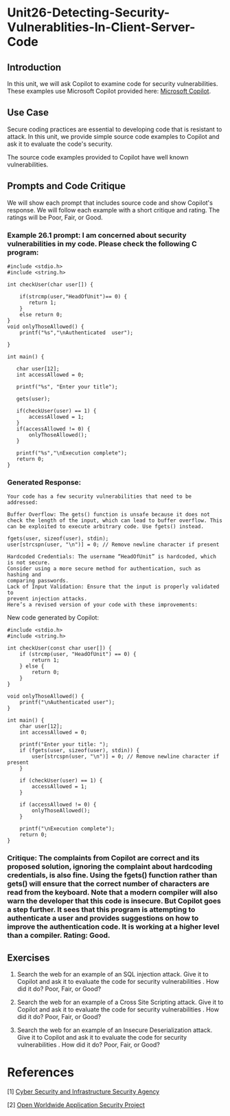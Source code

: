 #  Unit26-Detecting-Security-Vulnerablities-In-Client-Server-Code

## Introduction

In this unit, we will ask Copilot to examine code for security vulnerabilities.
These examples use Microsoft Copilot provided here: [Microsoft Copilot](https://copilot.microsoft.com/).

## Use Case

Secure coding practices are essential to developing code that is resistant to attack.
In this unit, we provide simple source code examples to Copilot and ask it to evaluate the code's security.

The source code examples provided to Copilot have well known vulnerabilities.

## Prompts and Code Critique

We will show each prompt that includes source code and show Copilot's response.  We will follow each example with a short critique and rating. The ratings will be Poor, Fair, or Good.

### Example 26.1 prompt: I am concerned about security vulnerabilities in my code. Please check the following C program:

```
#include <stdio.h>
#include <string.h>

int checkUser(char user[]) {

    if(strcmp(user,"HeadOfUnit")== 0) {
       return 1;
    }
    else return 0;
}
void onlyThoseAllowed() {
    printf("%s","\nAuthenticated  user");

}

int main() {

   char user[12];
   int accessAllowed = 0;

   printf("%s", "Enter your title");

   gets(user);

   if(checkUser(user) == 1) {
       accessAllowed = 1;
   }
   if(accessAllowed != 0) {
       onlyThoseAllowed();
   }

   printf("%s","\nExecution complete");
   return 0;
}
```

### Generated Response:

```
Your code has a few security vulnerabilities that need to be addressed:

Buffer Overflow: The gets() function is unsafe because it does not check the length of the input, which can lead to buffer overflow. This can be exploited to execute arbitrary code. Use fgets() instead.

fgets(user, sizeof(user), stdin);
user[strcspn(user, "\n")] = 0; // Remove newline character if present

Hardcoded Credentials: The username “HeadOfUnit” is hardcoded, which is not secure.
Consider using a more secure method for authentication, such as hashing and
comparing passwords.
Lack of Input Validation: Ensure that the input is properly validated to
prevent injection attacks.
Here’s a revised version of your code with these improvements:

```

New code generated by Copilot:

```
#include <stdio.h>
#include <string.h>

int checkUser(const char user[]) {
    if (strcmp(user, "HeadOfUnit") == 0) {
        return 1;
    } else {
        return 0;
    }
}

void onlyThoseAllowed() {
    printf("\nAuthenticated user");
}

int main() {
    char user[12];
    int accessAllowed = 0;

    printf("Enter your title: ");
    if (fgets(user, sizeof(user), stdin)) {
        user[strcspn(user, "\n")] = 0; // Remove newline character if present
    }

    if (checkUser(user) == 1) {
        accessAllowed = 1;
    }

    if (accessAllowed != 0) {
        onlyThoseAllowed();
    }

    printf("\nExecution complete");
    return 0;
}
```



### Critique: The complaints from Copilot are correct and its proposed solution, ignoring the complaint about hardcoding credentials, is also fine. Using the fgets() function rather than gets() will ensure that the correct number of characters are read from the keyboard. Note that a modern compiler will also warn the developer that this code is insecure. But Copilot goes a step further. It sees that this program is attempting to authenticate a user and provides suggestions on how to improve the authentication code. It is working at a higher level than a compiler. Rating: Good.


## Exercises

1. Search the web for an example of an SQL injection attack. Give it to Copilot and ask it to evaluate the code for security vulnerabilities . How did it do? Poor, Fair, or Good?

2. Search the web for an example of a Cross Site Scripting attack. Give it to Copilot and ask it to evaluate the code for security vulnerabilities . How did it do? Poor, Fair, or Good?

3. Search the web for an example of an Insecure Deserialization attack. Give it to Copilot and ask it to evaluate the code for security vulnerabilities . How did it do? Poor, Fair, or Good?

# References
[1] [Cyber Security and Infrastructure Security Agency](https://www.cisa.gov/known-exploited-vulnerabilities-catalog)

[2] [Open Worldwide Application Security Project](https://owasp.org/www-project-vulnerable-web-applications-directory/)
